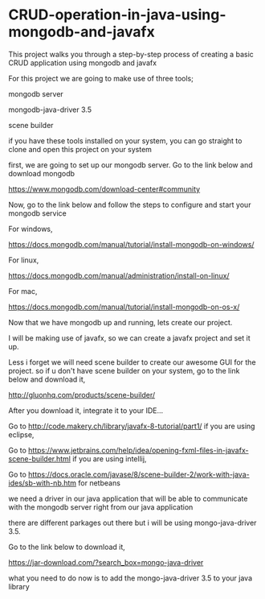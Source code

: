 # CRUD-operation-in-java-using-mongodb-and-javafx

This project walks you through a step-by-step process of creating a basic CRUD application using mongodb and javafx

For this project we are going to make use of three tools;

mongodb server

mongodb-java-driver 3.5 

scene builder

if you have these tools installed on your system, you can go straight to clone and open this project on your system

first, we are going to set up our mongodb server. Go to the link below and download mongodb 

https://www.mongodb.com/download-center#community

Now, go to the link below and follow the steps to configure and start your mongodb service

For windows,

https://docs.mongodb.com/manual/tutorial/install-mongodb-on-windows/

For linux,

https://docs.mongodb.com/manual/administration/install-on-linux/

For mac,

https://docs.mongodb.com/manual/tutorial/install-mongodb-on-os-x/

Now that we have mongodb up and running, lets create our project. 

I will be making use of javafx, so we can create a javafx project and set it up.

Less i forget we will need scene builder to create our awesome GUI for the project. so if u don't have scene builder on your system, go to the link below and download it, 

http://gluonhq.com/products/scene-builder/

After you download it, integrate it to your IDE...

Go to http://code.makery.ch/library/javafx-8-tutorial/part1/ if you are using eclipse, 

Go to https://www.jetbrains.com/help/idea/opening-fxml-files-in-javafx-scene-builder.html if you are using intellij,

Go to https://docs.oracle.com/javase/8/scene-builder-2/work-with-java-ides/sb-with-nb.htm for netbeans 

we need a driver in our java application that will be able to communicate with the mongodb server right from our java application

there are different parkages out there but i will be using mongo-java-driver 3.5.

Go to the link below to download it,

https://jar-download.com/?search_box=mongo-java-driver

what you need to do now is to add the mongo-java-driver 3.5 to your java library
